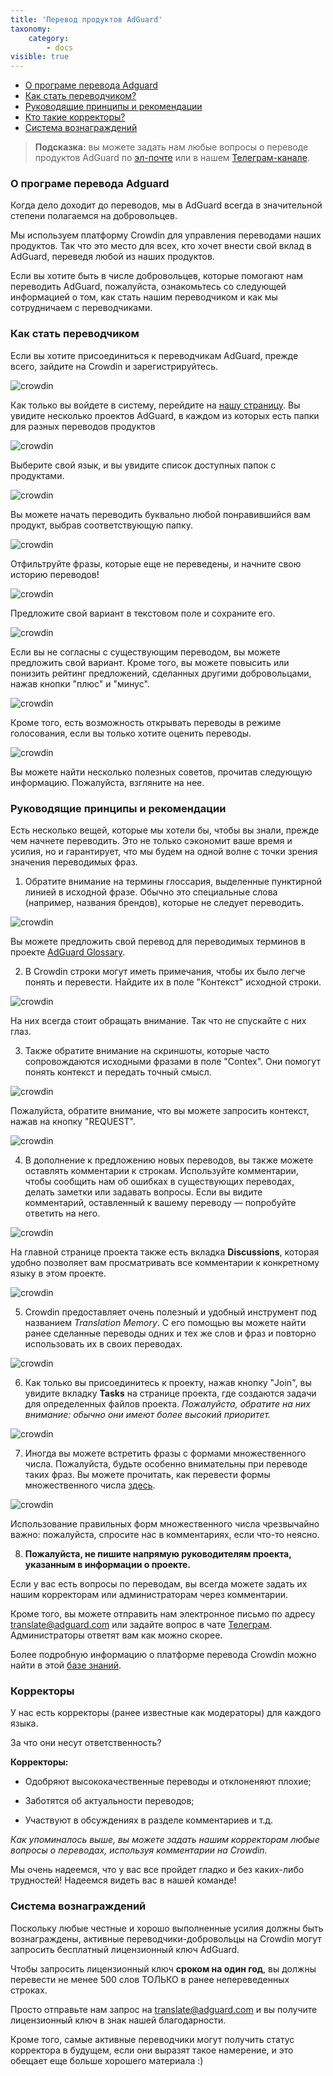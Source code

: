 ```yaml
---
title: 'Перевод продуктов AdGuard'
taxonomy:
    category:
        - docs
visible: true
---
```


* [О програме перевода Adguard](#program)
* [Как стать переводчиком?](#become-translator)
* [Руководящие принципы и рекомендации](#guidelines)
* [Кто такие корректоры?](#proofreaders)
* [Система вознаграждений](#rewards)

>**Подсказка:** вы можете задать нам любые вопросы о переводе продуктов AdGuard по [эл-почте](mailto:translate@adguard.com) или в нашем [Телеграм-канале](https://t.me/joinchat/UVYTLcHbr8JmOGIy).

<a name="program"></a>
### О програме перевода Adguard

Когда дело доходит до переводов, мы в AdGuard всегда в значительной степени полагаемся на добровольцев.

Мы используем платформу Crowdin для управления переводами наших продуктов. Так что это место для всех, кто хочет внести свой вклад в AdGuard, переведя любой из наших продуктов.

Если вы хотите быть в числе добровольцев, которые помогают нам переводить AdGuard, пожалуйста, ознакомьтесь со следующей информацией о том, как стать нашим переводчиком и как мы сотрудничаем с переводчиками.

<a name="become-translator"></a>

### Как стать переводчиком

Если вы хотите присоединиться к переводчикам AdGuard, прежде всего, зайдите на Crowdin и зарегистрируйтесь.

![crowdin](https://cdn.adguard.com/public/Adguard/kb/en/ag-translations/main-screen.png) 

Как только вы войдете в систему, перейдите на [нашу страницу](https://crowdin.com/profile/adguard/). Вы увидите несколько проектов AdGuard, в каждом из которых есть папки для разных переводов продуктов

![crowdin](https://cdn.adguard.com/public/Adguard/kb/en/ag-translations/projects.png) 

Выберите свой язык, и вы увидите список доступных папок с продуктами. 

![crowdin](https://cdn.adguard.com/public/Adguard/kb/en/ag-translations/languages.png) 

Вы можете начать переводить буквально любой понравившийся вам продукт, выбрав соответствующую папку.

![crowdin](https://cdn.adguard.com/public/Adguard/kb/en/ag-translations/folders.png) 

Отфильтруйте фразы, которые еще не переведены, и начните свою историю переводов!

![crowdin](https://cdn.adguard.com/public/Adguard/kb/en/ag-translations/filter.png) 

Предложите свой вариант в текстовом поле и сохраните его.

![crowdin](https://cdn.adguard.com/public/Adguard/kb/en/ag-translations/text-box.png) 

Если вы не согласны с существующим переводом, вы можете предложить свой вариант. Кроме того, вы можете повысить или понизить рейтинг предложений, сделанных другими добровольцами, нажав кнопки "плюс" и "минус".
  
![crowdin](https://cdn.adguard.com/public/Adguard/kb/en/ag-translations/vote.png) 

Кроме того, есть возможность открывать переводы в режиме голосования, если вы только хотите оценить переводы.

![crowdin](https://cdn.adguard.com/public/Adguard/kb/en/ag-translations/mode.png)


Вы можете найти несколько полезных советов, прочитав следующую информацию. Пожалуйста, взгляните на нее.


<a name="guidelines"></a>

### Руководящие принципы и рекомендации

Есть несколько вещей, которые мы хотели бы, чтобы вы знали, прежде чем начнете переводить. Это не только сэкономит ваше время и усилия, но и гарантирует, что мы будем на одной волне с точки зрения значения переводимых фраз.

1. Обратите внимание на термины глоссария, выделенные пунктирной линией в исходной фразе. Обычно это специальные слова (например, названия брендов), которые не следует переводить.

![crowdin](https://cdn.adguard.com/public/Adguard/kb/en/ag-translations/terms.png) 

Вы можете предложить свой перевод для переводимых терминов в проекте [AdGuard Glossary](https://crowdin.com/project/adguard-glossary).

2. В Crowdin строки могут иметь примечания, чтобы их было легче понять и перевести. Найдите их в поле "Контекст" исходной строки.

![crowdin](https://cdn.adguard.com/public/Adguard/kb/en/ag-translations/context-note.png) 


На них всегда стоит обращать внимание. Так что не спускайте с них глаз.

3. Также обратите внимание на скриншоты, которые часто сопровождаются исходными фразами в поле "Contex". Они помогут понять контекст и передать точный смысл.

![crowdin](https://cdn.adguard.com/public/Adguard/kb/en/ag-translations/screenshot.png) 


Пожалуйста, обратите внимание, что вы можете запросить контекст, нажав на кнопку "REQUEST".

![crowdin](https://cdn.adguard.com/public/Adguard/kb/en/ag-translations/request.png)


4. В дополнение к предложению новых переводов, вы также можете оставлять комментарии к строкам. Используйте комментарии, чтобы сообщить нам об ошибках в существующих переводах, делать заметки или задавать вопросы. Если вы видите комментарий, оставленный к вашему переводу — попробуйте ответить на него.

![crowdin](https://cdn.adguard.com/public/Adguard/kb/en/ag-translations/comments.png) 


На главной странице проекта также есть вкладка **Discussions**, которая удобно позволяет вам просматривать все комментарии к конкретному языку в этом проекте.

![crowdin](https://cdn.adguard.com/public/Adguard/kb/en/ag-translations/discussions.png) 


5. Crowdin предоставляет очень полезный и удобный инструмент под названием _Translation Memory_. С его помощью вы можете найти ранее сделанные переводы одних и тех же слов и фраз и повторно использовать их в своих переводах.


![crowdin](https://cdn.adguard.com/public/Adguard/kb/en/ag-translations/tm.png) 


6. Как только вы присоединитесь к проекту, нажав кнопку "Join", вы увидите вкладку **Tasks** на странице проекта, где создаются задачи для определенных файлов проекта. _Пожалуйста, обратите на них внимание: обычно они имеют более высокий приоритет._

![crowdin](https://cdn.adguard.com/public/Adguard/kb/en/ag-translations/tasks.png) 


7. Иногда вы можете встретить фразы с формами множественного числа. Пожалуйста, будьте особенно внимательны при переводе таких фраз. Вы можете прочитать, как перевести формы множественного числа [здесь](https://kb.adguard.com/en/miscellaneous/plurals).

![crowdin](https://cdn.adguard.com/public/Adguard/kb/en/ag-translations/plurals.png)


Использование правильных форм множественного числа чрезвычайно важно: пожалуйста, спросите нас в комментариях, если что-то неясно.


8. **Пожалуйста, не пишите напрямую руководителям проекта, указанным в информации о проекте.** 

Если у вас есть вопросы по переводам, вы всегда можете задать их нашим корректорам или администраторам через комментарии.

Кроме того, вы можете отправить нам электронное письмо по адресу [translate@adguard.com](mailto:translate@adguard.com) или задайте вопрос в чате [Телеграм](https://t.me/joinchat/CBcY6Au3K0AtD35a2r1y8w). Администраторы ответят вам как можно скорее.

Более подробную информацию о платформе перевода Crowdin можно найти в этой [базе знаний](https://support.crowdin.com).


<a name="proofreaders"></a>
### Корректоры

У нас есть корректоры (ранее известные как модераторы) для каждого языка.

За что они несут ответственность?

**Корректоры:**

- Одобряют высококачественные переводы и отклоненяют плохие;

- Заботятся об актуальности переводов;

- Участвуют в обсуждениях в разделе комментариев и т.д.

_Как упоминалось выше, вы можете задать нашим корректорам любые вопросы о переводах, используя комментарии на Crowdin._

Мы очень надеемся, что у вас все пройдет гладко и без каких-либо трудностей! Надеемся видеть вас в нашей команде!


<a name="rewards"></a>

### Система вознаграждений

Поскольку любые честные и хорошо выполненные усилия должны быть вознаграждены, активные переводчики-добровольцы на Crowdin могут запросить бесплатный лицензионный ключ AdGuard.

Чтобы запросить лицензионный ключ **сроком на один год**, вы должны перевести не менее 500 слов ТОЛЬКО в ранее непереведенных строках.

Просто отправьте нам запрос на [translate@adguard.com](mailto:translate@adguard.com) и вы получите лицензионный ключ в знак нашей благодарности.

Кроме того, самые активные переводчики могут получить статус корректора в будущем, если они выразят такое намерение, и это обещает еще больше хорошего материала :)


